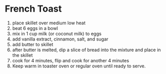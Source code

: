 # French Toast

1. place skillet over medium low heat
2. beat 6 eggs in a bowl
3. mix in 1 cup milk (or coconut milk) to eggs
4. add vanilla extract, cinnamon, salt, and sugar
5. add butter to skillet
6. after butter is melted, dip a slice of bread into the mixture and place in the skillet
7. cook for 4 minutes, flip and cook for another 4 minutes
8. Keep warm in toaster oven or regular oven until ready to serve.
